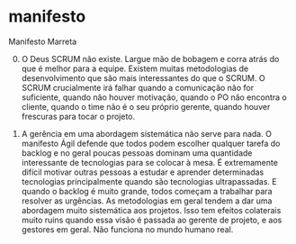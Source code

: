 # manifesto
Manifesto Marreta



0. O Deus SCRUM não existe. Largue mão de bobagem e corra atrás do que é melhor para a equipe.
  Existem muitas metodologias de desenvolvimento que são mais interessantes do que o SCRUM. O SCRUM crucialmente irá falhar quando a comunicação não for suficiente, quando não houver motivação, quando o PO não encontra o cliente, quando o time não é o seu próprio gerente, quando houver frescuras para tocar o projeto.
  
1. A gerência em uma abordagem sistemática não serve para nada.
  O manifesto Ágil defende que todos podem escolher qualquer tarefa do backlog e no geral poucas pessoas dominam uma quantidade interessante de tecnologias para se colocar à mesa. É extremamente difícil motivar outras pessoas a estudar e aprender determinadas tecnologias principalmente quando são tecnologias ultrapassadas. E quando o backlog é muito grande, todos começam a trabalhar para resolver as urgências. As metodologias em geral tendem a dar uma abordagem muito sistemática aos projetos. Isso tem efeitos colaterais muito ruins quando essa visão é passada ao gerente de projeto, e aos gestores em geral. Não funciona no mundo humano real.
    
   
